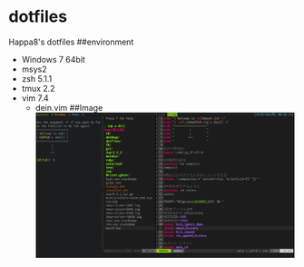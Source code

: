 # dotfiles
Happa8's dotfiles
##environment
+ Windows 7 64bit  
+ msys2
+ zsh 5.1.1
+ tmux 2.2
+ vim 7.4  
  + dein.vim
##Image  
![image](./dotfiles.jpg)
